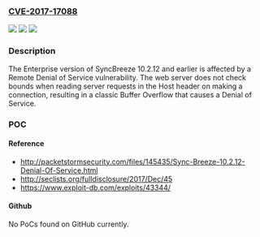 ### [CVE-2017-17088](https://cve.mitre.org/cgi-bin/cvename.cgi?name=CVE-2017-17088)
![](https://img.shields.io/static/v1?label=Product&message=n%2Fa&color=blue)
![](https://img.shields.io/static/v1?label=Version&message=n%2Fa&color=blue)
![](https://img.shields.io/static/v1?label=Vulnerability&message=n%2Fa&color=brighgreen)

### Description

The Enterprise version of SyncBreeze 10.2.12 and earlier is affected by a Remote Denial of Service vulnerability. The web server does not check bounds when reading server requests in the Host header on making a connection, resulting in a classic Buffer Overflow that causes a Denial of Service.

### POC

#### Reference
- http://packetstormsecurity.com/files/145435/Sync-Breeze-10.2.12-Denial-Of-Service.html
- http://seclists.org/fulldisclosure/2017/Dec/45
- https://www.exploit-db.com/exploits/43344/

#### Github
No PoCs found on GitHub currently.

